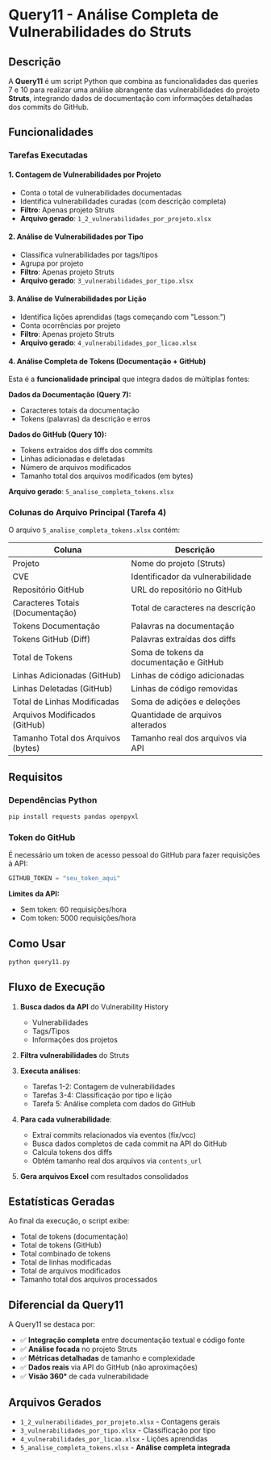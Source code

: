 # Query11 - Análise Completa de Vulnerabilidades do Struts

## Descrição

A **Query11** é um script Python que combina as funcionalidades das queries 7 e 10 para realizar uma análise abrangente das vulnerabilidades do projeto **Struts**, integrando dados de documentação com informações detalhadas dos commits do GitHub.

## Funcionalidades

### Tarefas Executadas

#### 1. Contagem de Vulnerabilidades por Projeto
- Conta o total de vulnerabilidades documentadas
- Identifica vulnerabilidades curadas (com descrição completa)
- **Filtro**: Apenas projeto Struts
- **Arquivo gerado**: `1_2_vulnerabilidades_por_projeto.xlsx`

#### 2. Análise de Vulnerabilidades por Tipo
- Classifica vulnerabilidades por tags/tipos
- Agrupa por projeto
- **Filtro**: Apenas projeto Struts
- **Arquivo gerado**: `3_vulnerabilidades_por_tipo.xlsx`

#### 3. Análise de Vulnerabilidades por Lição
- Identifica lições aprendidas (tags começando com "Lesson:")
- Conta ocorrências por projeto
- **Filtro**: Apenas projeto Struts
- **Arquivo gerado**: `4_vulnerabilidades_por_licao.xlsx`

#### 4. Análise Completa de Tokens (Documentação + GitHub)
Esta é a **funcionalidade principal** que integra dados de múltiplas fontes:

**Dados da Documentação (Query 7):**
- Caracteres totais da documentação
- Tokens (palavras) da descrição e erros

**Dados do GitHub (Query 10):**
- Tokens extraídos dos diffs dos commits
- Linhas adicionadas e deletadas
- Número de arquivos modificados
- Tamanho total dos arquivos modificados (em bytes)

**Arquivo gerado**: `5_analise_completa_tokens.xlsx`

### Colunas do Arquivo Principal (Tarefa 4)

O arquivo `5_analise_completa_tokens.xlsx` contém:

| Coluna | Descrição |
|--------|-----------|
| Projeto | Nome do projeto (Struts) |
| CVE | Identificador da vulnerabilidade |
| Repositório GitHub | URL do repositório no GitHub |
| Caracteres Totais (Documentação) | Total de caracteres na descrição |
| Tokens Documentação | Palavras na documentação |
| Tokens GitHub (Diff) | Palavras extraídas dos diffs |
| Total de Tokens | Soma de tokens da documentação e GitHub |
| Linhas Adicionadas (GitHub) | Linhas de código adicionadas |
| Linhas Deletadas (GitHub) | Linhas de código removidas |
| Total de Linhas Modificadas | Soma de adições e deleções |
| Arquivos Modificados (GitHub) | Quantidade de arquivos alterados |
| Tamanho Total dos Arquivos (bytes) | Tamanho real dos arquivos via API |

## Requisitos

### Dependências Python
```bash
pip install requests pandas openpyxl
```

### Token do GitHub
É necessário um token de acesso pessoal do GitHub para fazer requisições à API:

```python
GITHUB_TOKEN = "seu_token_aqui"
```

**Limites da API:**
- Sem token: 60 requisições/hora
- Com token: 5000 requisições/hora

## Como Usar

```bash
python query11.py
```

## Fluxo de Execução

1. **Busca dados da API** do Vulnerability History
   - Vulnerabilidades
   - Tags/Tipos
   - Informações dos projetos

2. **Filtra vulnerabilidades** do Struts

3. **Executa análises**:
   - Tarefas 1-2: Contagem de vulnerabilidades
   - Tarefas 3-4: Classificação por tipo e lição
   - Tarefa 5: Análise completa com dados do GitHub

4. **Para cada vulnerabilidade**:
   - Extrai commits relacionados via eventos (fix/vcc)
   - Busca dados completos de cada commit na API do GitHub
   - Calcula tokens dos diffs
   - Obtém tamanho real dos arquivos via `contents_url`

5. **Gera arquivos Excel** com resultados consolidados

## Estatísticas Geradas

Ao final da execução, o script exibe:
- Total de tokens (documentação)
- Total de tokens (GitHub)
- Total combinado de tokens
- Total de linhas modificadas
- Total de arquivos modificados
- Tamanho total dos arquivos processados

## Diferencial da Query11

A Query11 se destaca por:
- ✅ **Integração completa** entre documentação textual e código fonte
- ✅ **Análise focada** no projeto Struts
- ✅ **Métricas detalhadas** de tamanho e complexidade
- ✅ **Dados reais** via API do GitHub (não aproximações)
- ✅ **Visão 360°** de cada vulnerabilidade

## Arquivos Gerados

- `1_2_vulnerabilidades_por_projeto.xlsx` - Contagens gerais
- `3_vulnerabilidades_por_tipo.xlsx` - Classificação por tipo
- `4_vulnerabilidades_por_licao.xlsx` - Lições aprendidas
- `5_analise_completa_tokens.xlsx` - **Análise completa integrada**